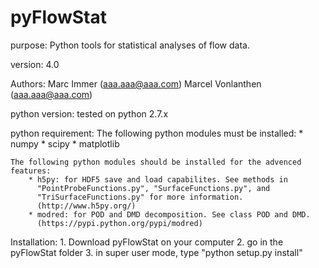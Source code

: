 pyFlowStat
==========

purpose:
    Python tools for statistical analyses of flow data.

version:
    4.0
    
Authors:
    Marc Immer   (aaa.aaa@aaa.com)
    Marcel Vonlanthen  (aaa.aaa@aaa.com)
    
python version:
    tested on python 2.7.x
    
python requirement:
    The following python modules must be installed:
        * numpy
        * scipy
        * matplotlib
        
    The following python modules should be installed for the advenced
    features:
        * h5py: for HDF5 save and load capabilites. See methods in
          "PointProbeFunctions.py", "SurfaceFunctions.py", and
          "TriSurfaceFunctions.py" for more information.
          (http://www.h5py.org/)
        * modred: for POD and DMD decomposition. See class POD and DMD. 
          (https://pypi.python.org/pypi/modred)
    
    
Installation:
    1. Download pyFlowStat on your computer
    2. go in the pyFlowStat folder
    3. in super user mode, type "python setup.py install"
    
